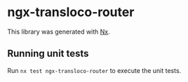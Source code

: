 # ngx-transloco-router

This library was generated with [Nx](https://nx.dev).

## Running unit tests

Run `nx test ngx-transloco-router` to execute the unit tests.
